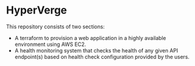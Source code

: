 # HyperVerge
This repository consists of two sections:
- A terraform to provision a web application in a highly available environment using AWS EC2.
- A health monitoring system that checks the health of any given API endpoint(s) based on health check configuration provided by the users.